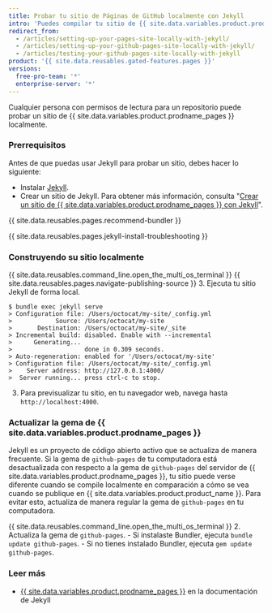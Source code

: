 ```yaml
---
title: Probar tu sitio de Páginas de GitHub localmente con Jekyll
intro: 'Puedes compilar tu sitio de {{ site.data.variables.product.prodname_pages }} localmente para previsualizar y probar los cambios en tu sitio.'
redirect_from:
  - /articles/setting-up-your-pages-site-locally-with-jekyll/
  - /articles/setting-up-your-github-pages-site-locally-with-jekyll/
  - /articles/testing-your-github-pages-site-locally-with-jekyll
product: '{{ site.data.reusables.gated-features.pages }}'
versions:
  free-pro-team: '*'
  enterprise-server: '*'
---
```


Cualquier persona con permisos de lectura para un repositorio puede probar un sitio de {{ site.data.variables.product.prodname_pages }} localmente.

### Prerrequisitos

Antes de que puedas usar Jekyll para probar un sitio, debes hacer lo siguiente:
  - Instalar [Jekyll](https://jekyllrb.com/docs/installation/).
  - Crear un sitio de Jekyll. Para obtener más información, consulta "[Crear un sitio de {{ site.data.variables.product.prodname_pages }} con Jekyll](/articles/creating-a-github-pages-site-with-jekyll)".

{{ site.data.reusables.pages.recommend-bundler }}

{{ site.data.reusables.pages.jekyll-install-troubleshooting }}

### Construyendo su sitio localmente

{{ site.data.reusables.command_line.open_the_multi_os_terminal }}
{{ site.data.reusables.pages.navigate-publishing-source }}
3. Ejecuta tu sitio Jekyll de forma local.
  ```shell
  $ bundle exec jekyll serve
  > Configuration file: /Users/octocat/my-site/_config.yml
  >            Source: /Users/octocat/my-site
  >       Destination: /Users/octocat/my-site/_site
  > Incremental build: disabled. Enable with --incremental
  >      Generating...
  >                    done in 0.309 seconds.
  > Auto-regeneration: enabled for '/Users/octocat/my-site'
  > Configuration file: /Users/octocat/my-site/_config.yml
  >    Server address: http://127.0.0.1:4000/
  >  Server running... press ctrl-c to stop.
  ```
3. Para previsualizar tu sitio, en tu navegador web, navega hasta `http://localhost:4000`.

### Actualizar la gema de {{ site.data.variables.product.prodname_pages }}

Jekyll es un proyecto de código abierto activo que se actualiza de manera frecuente. Si la gema de `github-pages` de tu computadora está desactualizada con respecto a la gema de `github-pages` del servidor de {{ site.data.variables.product.prodname_pages }}, tu sitio puede verse diferente cuando se compile localmente en comparación a cómo se vea cuando se publique en {{ site.data.variables.product.product_name }}. Para evitar esto, actualiza de manera regular la gema de `github-pages` en tu computadora.

{{ site.data.reusables.command_line.open_the_multi_os_terminal }}
2. Actualiza la gema de `github-pages`.
    - Si instalaste Bundler, ejecuta `bundle update github-pages`.
    - Si no tienes instalado Bundler, ejecuta `gem update github-pages`.

### Leer más

- [{{ site.data.variables.product.prodname_pages }}](http://jekyllrb.com/docs/github-pages/) en la documentación de Jekyll
